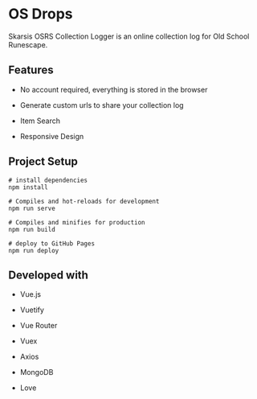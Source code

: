 # OS Drops

Skarsis OSRS Collection Logger is an online collection log for Old School Runescape.

## Features

* No account required, everything is stored in the browser

* Generate custom urls to share your collection log

* Item Search

* Responsive Design

## Project Setup

```
# install dependencies
npm install

# Compiles and hot-reloads for development
npm run serve

# Compiles and minifies for production
npm run build

# deploy to GitHub Pages
npm run deploy
```

## Developed with

* Vue.js

* Vuetify

* Vue Router

* Vuex

* Axios

* MongoDB

* Love

